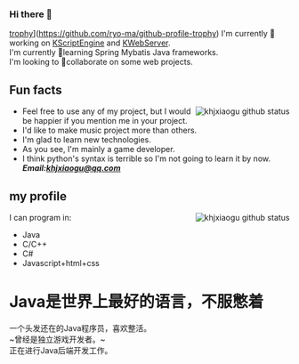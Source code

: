 ### Hi there 👋

<!--
**khjxiaogu/khjxiaogu** is a ✨ _special_ ✨ repository because its `README.md` (this file) appears on your GitHub profile.

Here are some ideas to get you started:

- 🔭 I’m currently working on ...
- 🌱 I’m currently learning ...
- 👯 I’m looking to collaborate on ...
- 🤔 I’m looking for help with ...
- 💬 Ask me about ...
- 📫 How to reach me: ...
- 😄 Pronouns: ...
- ⚡ Fun fact: ...
-->
[trophy](https://github-profile-trophy.vercel.app/?username=khjxiaogu)](https://github.com/ryo-ma/github-profile-trophy)
I'm currently 🔭working on [KScriptEngine](https://github.com/khjxiaogu/KScriptEngine) and [KWebServer](https://github.com/khjxiaogu/KWebServer).  
I'm currently 🌱learning Spring Mybatis Java frameworks.  
I'm looking to 👯collaborate on some web projects.  
## Fun facts  
<img align="right" alt="khjxiaogu github status" src="https://github-readme-stats.vercel.app/api?username=khjxiaogu&show_icons=true&hide_border=true&theme=radical"></img>
- Feel free to use any of my project, but I would be happier if you mention me in your project.  
- I'd like to make music project more than others.  
- I'm glad to learn new technologies.  
- As you see, I'm mainly a game developer.  
- I think python's syntax is terrible so I'm not going to learn it by now.   
___Email:[khjxiaogu@qq.com](mailto:khjxiaogu@qq.com)___  
## my profile
<img align="right" alt="khjxiaogu github status" src="https://github-readme-stats.vercel.app/api/top-langs/?username=khjxiaogu&show_icons=true&hide_border=true&theme=radical&layout=compact"></img>
I can program in:  
- Java
- C/C++
- C#
- Javascript+html+css
# Java是世界上最好的语言，不服憋着
一个头发还在的Java程序员，喜欢整活。   
~曾经是独立游戏开发者。~  
正在进行Java后端开发工作。  
